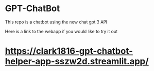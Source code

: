 # GPT-ChatBot
This repo is a chatbot using the new chat gpt 3 API

Here is a link to the webapp if you would like to try it out
# https://clark1816-gpt-chatbot-helper-app-sszw2d.streamlit.app/
